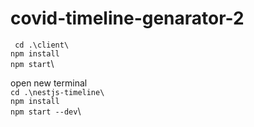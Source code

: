 # covid-timeline-genarator-2

``` cd .\client\``` \
``` npm install ```\
``` npm start ```\


open new terminal \
``` cd .\nestjs-timeline\ ```\
``` npm install ```\
``` npm start --dev ```\
